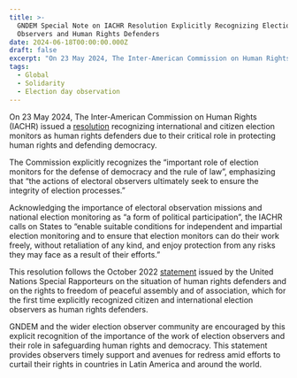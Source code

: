 ```yaml
---
title: >-
  GNDEM Special Note on IACHR Resolution Explicitly Recognizing Election
  Observers and Human Rights Defenders
date: 2024-06-18T00:00:00.000Z
draft: false
excerpt: "On 23 May 2024, The Inter-American Commission on Human Rights (IACHR) issued a resolution recognizing international and citizen election monitors as human rights defenders due to their critical role in protecting human rights and defending democracy.\_"
tags:
  - Global
  - Solidarity
  - Election day observation
---
```


On 23 May 2024, The Inter-American Commission on Human Rights (IACHR) issued a [resolution](https://www.oas.org/en/IACHR/jsForm/?File=/en/iachr/media_center/PReleases/2024/112.asp) recognizing international and citizen election monitors as human rights defenders due to their critical role in protecting human rights and defending democracy. 

The Commission explicitly recognizes the “important role of election monitors for the defense of democracy and the rule of law”, emphasizing that “the actions of electoral observers ultimately seek to ensure the integrity of election processes.”

Acknowledging the importance of electoral observation missions and national election monitoring as “a form of political participation”, the IACHR calls on States to “enable suitable conditions for independent and impartial election monitoring and to ensure that election monitors can do their work freely, without retaliation of any kind, and enjoy protection from any risks they may face as a result of their efforts.”

This resolution follows the October 2022 [statement](https://srdefenders.org/information/the-situation-of-election-observers-as-human-rights-defenders%ef%bf%bc/) issued by the United Nations Special Rapporteurs on the situation of human rights defenders and on the rights to freedom of peaceful assembly and of association, which for the first time explicitly recognized citizen and international election observers as human rights defenders.

GNDEM and the wider election observer community are encouraged by this explicit recognition of the importance of the work of election observers and their role in safeguarding human rights and democracy. This statement provides observers timely support and avenues for redress amid efforts to curtail their rights in countries in Latin America and around the world.
